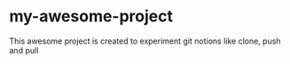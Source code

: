 # my-awesome-project
 This awesome project is created to experiment git notions like clone, push and pull

